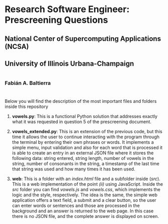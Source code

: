 # Research Software Engineer: Prescreening Questions
## National Center of Supercomputing Applications (NCSA)
## University of Illinois Urbana-Champaign
#
### **Fabián A. Baltierra**
#
Below you will find the description of the most important files and folders inside this repository
<br>



1. **vowels.py**: This is a functional Python solution that addresses exactly what it was requested in question 5 of the prescreening document.

2. **vowels_extended.py**: This is an extension of the previous code, but this time it allows the user to continue interacting with the program through the terminal by entering their own phrases or words. It implements a simple menu, input validation and also for each word that is processed it is able to create an entry in an external JSON file where it stores the following data: string entered, string length, number of vowels in the string, number of consonants in the string, a timestamp of the last time that string was used and how many times it has been used.

3. **web**: This is a folder with an *index.html* file and a subfolder inside (*src*). This is a web implementation of the point *(ii)* using JavaScript. Inside the *src* folder you can find *vowels.js* and *vowels.css*, which implements the logic and the style, respectively. The idea is the same, the simple web application offers a text field, a submit and a clear button, so the user can enter words or sentences and those are processed in the background and an answer is returned to the web page. In this case there is no JSON file, and the complete answer is displayed on screen.

